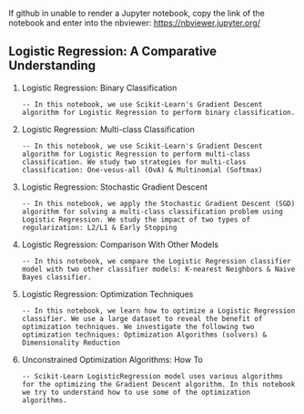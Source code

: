 If github in unable to render a Jupyter notebook, copy the link of the notebook and enter into the nbviewer:
https://nbviewer.jupyter.org/

## Logistic Regression: A Comparative Understanding

1. Logistic Regression: Binary Classification

       -- In this notebook, we use Scikit-Learn's Gradient Descent algorithm for Logistic Regression to perform binary classification.
      
2. Logistic Regression: Multi-class Classification

       -- In this notebook, we use Scikit-Learn's Gradient Descent algorithm for Logistic Regression to perform multi-class classification. We study two strategies for multi-class classification: One-vesus-all (OvA) & Multinomial (Softmax)
      

3. Logistic Regression: Stochastic Gradient Descent

       -- In this notebook, we apply the Stochastic Gradient Descent (SGD) algorithm for solving a multi-class classification problem using Logistic Regression. We study the impact of two types of regularization: L2/L1 & Early Stopping
      
4. Logistic Regression: Comparison With Other Models

       -- In this notebook, we compare the Logistic Regression classifier model with two other classifier models: K-nearest Neighbors & Naive Bayes classifier.
      
5. Logistic Regression: Optimization Techniques

       -- In this notebook, we learn how to optimize a Logistic Regression classifier. We use a large dataset to reveal the benefit of optimization techniques. We investigate the following two optimization techniques: Optimization Algorithms (solvers) & Dimensionality Reduction
      
      
6. Unconstrained Optimization Algorithms: How To

       -- Scikit-Learn LogisticRegression model uses various algorithms for the optimizing the Gradient Descent algorithm. In this notebook we try to understand how to use some of the optimization algorithms.


      
      
      
